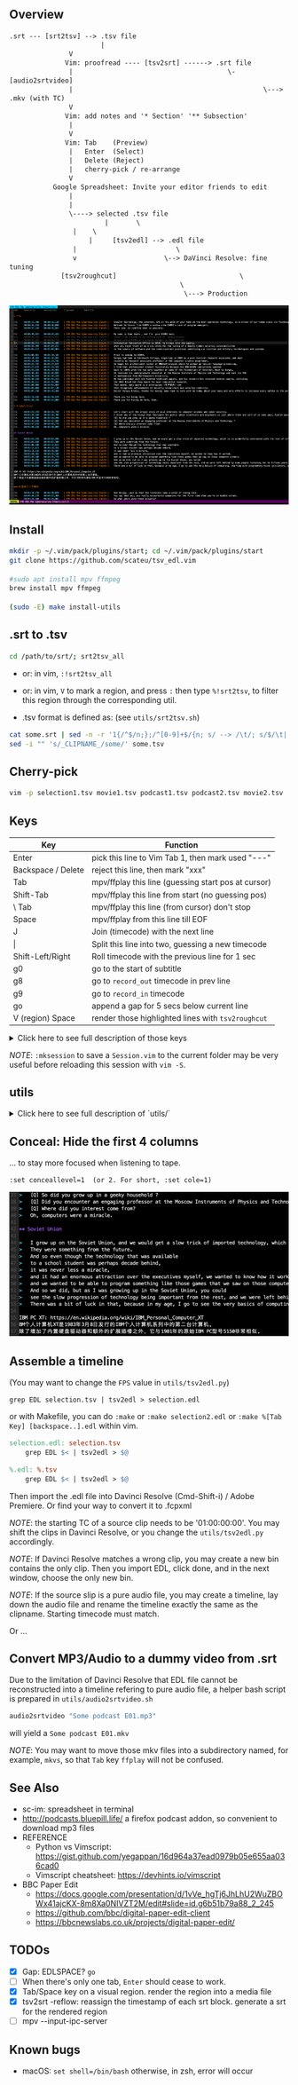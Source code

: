 ## Overview

```
.srt --- [srt2tsv] --> .tsv file
                       |
		       V
		      Vim: proofread ---- [tsv2srt] ------> .srt file 
		       |                                       \- [audio2srtvideo]
		       |                                                \---> .mkv (with TC)
		       V
		      Vim: add notes and '* Section' '** Subsection'
		       |
		       V
		      Vim: Tab    (Preview)
		       |   Enter  (Select)
		       |   Delete (Reject)
		       |   cherry-pick / re-arrange
		       V 
	       Google Spreadsheet: Invite your editor friends to edit
		       |
		       |
		       \----> selected .tsv file 
		                |       \
				|	 \
			        |     [tsv2edl] --> .edl file
				|                         \
				v  	                   \--> DaVinci Resolve: fine tuning
			 [tsv2roughcut]	                              \
							               \
							                \---> Production
```

![screenshot](screenshots/a.png)

## Install

```bash
mkdir -p ~/.vim/pack/plugins/start; cd ~/.vim/pack/plugins/start
git clone https://github.com/scateu/tsv_edl.vim

#sudo apt install mpv ffmpeg
brew install mpv ffmpeg

(sudo -E) make install-utils 
```

## .srt to .tsv

```bash
cd /path/to/srt/; srt2tsv_all
```

 - or: in vim, `:!srt2tsv_all`
 - or: in vim, `V` to mark a region, and press `:` then type `%!srt2tsv`, to filter this region through the corresponding util.

- .tsv format is defined as: (see `utils/srt2tsv.sh`)

```bash
cat some.srt | sed -n -r '1{/^$/n;};/^[0-9]+$/{n; s/ --> /\t/; s/$/\t| _CLIPNAME_ |/; h; d;}; /^$/! {H; $!d;}; x; s/\n/\t/g; s/^/EDL\t/;p' > some.tsv
sed -i "" 's/_CLIPNAME_/some/' some.tsv
```

## Cherry-pick

```bash
vim -p selection1.tsv movie1.tsv podcast1.tsv podcast2.tsv movie2.tsv  #target has to be the first tab
```

## Keys

| Key                | Function                                            |
|--------------------|-----------------------------------------------------|
| Enter              | pick this line to Vim Tab 1, then mark used "---"   |
| Backspace / Delete | reject this line, then mark "xxx"                   |
| Tab                | mpv/ffplay this line (guessing start pos at cursor) |
| Shift-Tab          | mpv/ffplay this line from start (no guessing pos)   |
| \ Tab              | mpv/ffplay this line (from cursor) don't stop       |
| Space              | mpv/ffplay from this line till EOF                  |
| J                  | Join (timecode) with the next line                  |
| \|                 | Split this line into two, guessing a new timecode   |
| Shift-Left/Right   | Roll timecode with the previous line for 1 sec      |
| g0                 | go to the start of subtitle                         |
| g8                 | go to `record_out` timecode in prev line            |
| g9                 | go to `record_in` timecode                          |
| go                 | append a gap for 5 secs below current line          |
| V (region) Space   | render those highlighted lines with `tsv2roughcut`  |

<details markdown="1"><summary>Click here to see full description of those keys</summary>

On media files tab, 

Press 'Enter' will:
 - Copy this line to the end of `tab 1`
 - Mark this line as used `---`
 - Move to the next line 

Press `Backspace` or `Delete` will:
 - Mark this line as rejected, mark `xxx` at the head of this line
 - Move to the next line

Press `Space` will:
 - Continous play lines start with `EDL`

<del>
 - Add a newline at the end of `tab 1`
 - Go back to current position
</del>

Press `Tab` will:
 - Invoke `mpv`/`ffplay` the `*clipname*.!(tsv|srt|txt)'` in current directory, starting from time `record_in`
 - Press `q` to stop
 - Will try to infer a playback timecode according to cursor position
    - `Shift-Tab` will bypass position guessing

Press `J` will:
 - Merge with next line, join those two timecode

Press `|` on a character will:
 - Split this line into two. 
 - Will guess out a new timecode in break point, by words length

Press `Shift-Left` or `Shift-Right` will:
 - Shift `Record In` timecode of this line to 1 sec left
 - Shift `Record Out` timecode of previous line to 1 sec left
 - This function is pretty much like 'Roll' operation in Davinci Resolve

Press `g0` will:
 - Go to the head of subtities.

Press `g9` will:
 - Go to `record_in` timecode. You may like this keybinding with `C-a` `C-x` to increase/decrease number.

</details>

*NOTE*: `:mksession` to save a `Session.vim` to the current folder may be very useful before reloading this session with `vim -S`.

## utils

<details markdown="1"><summary>Click here to see full description of `utils/`</summary>

 - audio2srtvideo.sh
 - mkgap_10_mp3
 - mkgap_10_mp4
 - srt2tsv_all
 - tsv2srt
 - tsv2srt_all: perform on all .tsv file in current directory
 - tsv2srt_reflow: reflow timestamp in exported srt file from start
 - tsv2roughcut
 - tsv2edl: to DaVinci Resolve, or Adobe Premiere

</details>

## Conceal: Hide the first 4 columns

... to stay more focused when listening to tape.

```
:set conceallevel=1  (or 2. For short, :set cole=1)
```

![screenshot: conceal](screenshots/b.png)

## Assemble a timeline

(You may want to change the `FPS` value in `utils/tsv2edl.py`)

    grep EDL selection.tsv | tsv2edl > selection.edl

or with Makefile, you can do `:make` or `:make selection2.edl` or `:make %[Tab Key] [backspace..].edl` within vim.

```makefile
selection.edl: selection.tsv
	grep EDL $< | tsv2edl > $@
```

```makefile
%.edl: %.tsv
	grep EDL $< | tsv2edl > $@
```

Then import the .edl file into Davinci Resolve (Cmd-Shift-i) / Adobe Premiere. 
Or find your way to convert it to .fcpxml

*NOTE*: the starting TC of a source clip needs to be '01:00:00:00'. You may shift the clips in Davinci Resolve, or you change the `utils/tsv2edl.py` accordingly.

*NOTE*: If Davinci Resolve matches a wrong clip, you may create a new bin contains the only clip. Then you import EDL, click done, and in the next window, choose the only new bin.

*NOTE*: If the source slip is a pure audio file, you may create a timeline, lay down the audio file and rename the timeline exactly the same as the clipname. Starting timecode must match.

Or ...

## Convert MP3/Audio to a dummy video from .srt

Due to the limitation of Davinci Resolve that EDL file cannot be reconstructed into a timeline refering to pure audio file, 
a helper bash script is prepared in `utils/audio2srtvideo.sh`

```bash
audio2srtvideo "Some podcast E01.mp3"
```

will yield a `Some podcast E01.mkv`

*NOTE*: You may want to move those mkv files into a subdirectory named, for example, `mkvs`, so that `Tab` key `ffplay` will not be confused.

## See Also

 - sc-im: spreadsheet in terminal
 - http://podcasts.bluepill.life/ a firefox podcast addon, so convenient to download mp3 files
 - REFERENCE 
	- Python vs Vimscript: https://gist.github.com/yegappan/16d964a37ead0979b05e655aa036cad0
	- Vimscript cheatsheet: https://devhints.io/vimscript
 - BBC Paper Edit
 	- https://docs.google.com/presentation/d/1vVe_hgTj6JhLhU2WuZBOWx41ajcKX-8m8Xa0NIVZT2M/edit#slide=id.g6b51b79a88_2_245
 	- https://github.com/bbc/digital-paper-edit-client
 	- https://bbcnewslabs.co.uk/projects/digital-paper-edit/

## TODOs

 - [X] Gap: EDLSPACE?  `go`
 - [ ] When there's only one tab, `Enter` should cease to work. 
 - [X] Tab/Space key on a visual region. render the region into a media file
 - [X] tsv2srt -reflow: reassign the timestamp of each srt block. generate a srt for the rendered region
 - [ ] mpv --input-ipc-server 

 ## Known bugs
 - macOS: `set shell=/bin/bash` otherwise, in zsh, error will occur

